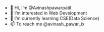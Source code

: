 - 👋 Hi, I’m @Avinashpawarpatil
- 👀 I’m interested in Web Development
- 🌱 I’m currently learning CSE(Data Science)
- 📫 To reach me @avinash_pawar_ix

<!---
Avinashpawarpatil/Avinashpawarpatil is a ✨ special ✨ repository because its `README.md` (this file) appears on your GitHub profile.
You can click the Preview link to take a look at your changes.
--->
